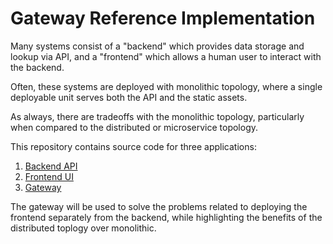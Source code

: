#   Gateway Reference Implementation

Many systems consist of a "backend" which provides data storage and lookup via API, and a "frontend" which allows a human user to interact with the backend.

Often, these systems are deployed with monolithic topology, where a single deployable unit serves both the API and the static assets.

As always, there are tradeoffs with the monolithic topology, particularly when compared to the distributed or microservice topology.

This repository contains source code for three applications:
1.  [Backend API](backend/README.md)
1.  [Frontend UI](frontend/README.md)
1.  [Gateway](gateway/README.md)

The gateway will be used to solve the problems related to deploying the frontend separately from the backend, while highlighting the benefits of the distributed toplogy over monolithic.


